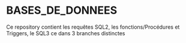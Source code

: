# BASES_DE_DONNEES
Ce repository contient les requêtes SQL2, les fonctions/Procédures et Triggers, le SQL3 ce dans 3 branches distinctes
